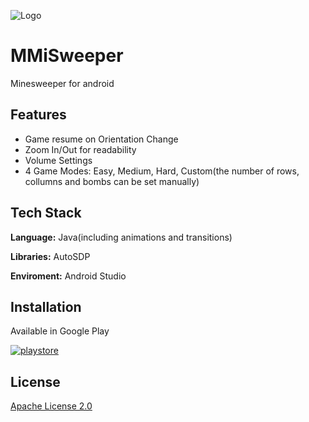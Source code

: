 
![Logo](https://i.ibb.co/KLg2008/playstore.png)


# MMiSweeper

Minesweeper for android


## Features

- Game resume on Orientation Change
- Zoom In/Out for readability
- Volume Settings
- 4 Game Modes: Easy, Medium, Hard, Custom(the number of rows, collumns and bombs can be set manually) 


## Tech Stack

**Language:** Java(including animations and transitions)

**Libraries:** AutoSDP

**Enviroment:** Android Studio


## Installation
Available in Google Play

[![playstore](https://www.telstrasuper.com.au/-/media/telstrasuper/images/campaigns/android-app/google-play-badge.ashx?h=137&w=350&la=en&rev=a22e9802d1884a73b695b9c07a4424b7&hash=683D7C2DBB887F104D78DD676210874E)](https://play.google.com/store/apps/details?id=com.mmisoft.mmisweeper)
    
## License

[Apache License 2.0](https://choosealicense.com/licenses/apache-2.0/)

